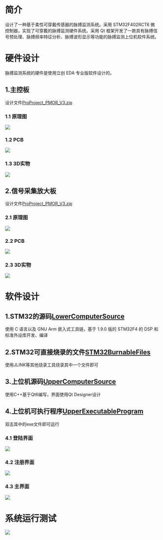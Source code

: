 # 简介
设计了一种基于柔性可穿戴传感器的脉搏监测系统。采用 STM32F402RCT6 微控制器，实现了可穿戴的脉搏监测硬件系统。采用 Qt 框架开发了一款具有脉搏信号预处理、脉搏频率特征分析、脉搏波形显示等功能的脉搏监测上位机软件系统。
# 硬件设计
脉搏监测系统的硬件是使用立创 EDA 专业版软件设计的。
## 1.主控板
设计文件[ProProject_PMOR_V3.zip](Hardware\ProProject_PMOR_V3.zip)
### 1.1 原理图
![](pictures/SCH_PMOR.svg)
### 1.2 PCB
![](pictures/PCB_PMOR.png)
### 1.3 3D实物
![](pictures/3D_PMOR.png)
## 2.信号采集放大板
设计文件[ProProject_PMOR_V3.zip](Hardware\ProProject_R2V_V3.zip)
### 2.1 原理图
![](pictures/SCH_R2V.svg)
### 2.2 PCB
![](pictures/PCB_R2V.png)
### 2.3 3D实物
![](pictures/3D_R2V.png)
# 软件设计
## 1.STM32的源码[LowerComputerSource](Software\LowerComputerSource)
使用 C 语言以及 GNU Arm 嵌入式工具链，基于 1.9.0 版的 STM32F4 的 DSP 和标准外设库开发、编译
## 2.STM32可直接烧录的文件[STM32BurnableFiles](Software\STM32BurnableFiles)
使用JLINK等其他烧录工具烧录其中一个文件即可
## 3.上位机源码[UpperComputerSource](Software\UpperComputerSource)
使用C++基于Qt6编写，界面使用Qt Designer设计
## 4.上位机可执行程序[UpperExecutableProgram](Software\UpperExecutableProgram)
双击其中的exe文件即可运行
### 4.1 登陆界面
![](pictures/logon.png)
### 4.2 注册界面
![](pictures/login.png)
### 4.3 主界面
![](pictures/main.png)
# 系统运行测试
![](pictures/run.gif)